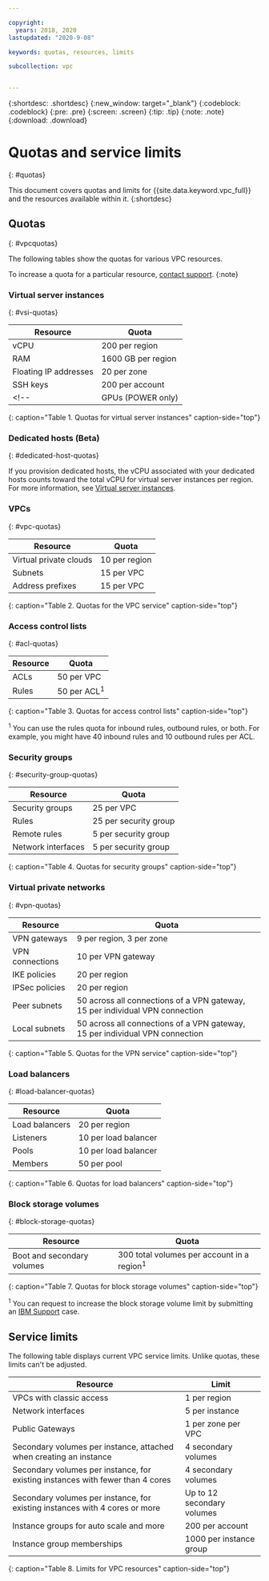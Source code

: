 ```yaml
---

copyright:
  years: 2018, 2020
lastupdated: "2020-9-08"

keywords: quotas, resources, limits

subcollection: vpc


---
```


{:shortdesc: .shortdesc}
{:new_window: target="_blank"}
{:codeblock: .codeblock}
{:pre: .pre}
{:screen: .screen}
{:tip: .tip}
{:note: .note}
{:download: .download}

# Quotas and service limits
{: #quotas}

This document covers quotas and limits for {{site.data.keyword.vpc_full}} and the resources available within it.
{:shortdesc}

## Quotas
{: #vpcquotas}

The following tables show the quotas for various VPC resources.

To increase a quota for a particular resource, [contact support](/docs/get-support?topic=get-support-getting-customer-support).
{:note}

### Virtual server instances
{: #vsi-quotas}

|   Resource     | Quota |
| ------- | ------ |
| vCPU |  200 per region  |   
| RAM | 1600 GB per region |   
| Floating IP addresses | 20 per zone |   
| SSH keys | 200 per account |   
<!--| GPUs (POWER only) | 16 per region |-->
{: caption="Table 1. Quotas for virtual server instances" caption-side="top"}

### Dedicated hosts (Beta)
{: #dedicated-host-quotas}

If you provision dedicated hosts, the vCPU associated with your dedicated hosts counts toward the total vCPU for virtual server instances per region. For more information, see [Virtual server instances](/docs/vpc?topic=vpc-quotas#vsi-quotas).

### VPCs
{: #vpc-quotas}

|   Resource     | Quota |
| ------- | ------ |
| Virtual private clouds | 10 per region|    
| Subnets | 15 per VPC |  
| Address prefixes | 15 per VPC |  
{: caption="Table 2. Quotas for the VPC service" caption-side="top"}

### Access control lists
{: #acl-quotas}

|Resource|Quota|
|--------|-----|
|ACLs|50 per VPC |   
|Rules|50 per ACL<sup>1</sup>|
{: caption="Table 3. Quotas for access control lists" caption-side="top"}

<sup>1</sup>
You can use the rules quota for inbound rules, outbound rules, or both. For example, you might have 40 inbound rules and 10 outbound rules per ACL.

### Security groups
{: #security-group-quotas}

|Resource|Quota|
|--------|-----|
|Security groups|25 per VPC|  
|Rules|25 per security group|   
|Remote rules|5 per security group|  
|Network interfaces|5 per security group|    
{: caption="Table 4. Quotas for security groups" caption-side="top"}

### Virtual private networks
{: #vpn-quotas}

|Resource|Quota|
|--------|-----|
| VPN gateways| 9 per region, 3 per zone |  
| VPN connections | 10 per VPN gateway |  
| IKE policies | 20 per region |  
| IPSec policies | 20 per region |  
| Peer subnets | 50 across all connections of a VPN gateway, 15 per individual VPN connection |  
| Local subnets | 50 across all connections of a VPN gateway, 15 per individual VPN connection |  
{: caption="Table 5. Quotas for the VPN service" caption-side="top"}

### Load balancers
{: #load-balancer-quotas}

|Resource|Quota|
|--------|-----|
| Load balancers | 20 per region |  
| Listeners | 10 per load balancer |  
| Pools | 10 per load balancer |  
| Members | 50 per pool |
{: caption="Table 6. Quotas for load balancers" caption-side="top"}

### Block storage volumes
{: #block-storage-quotas}

|Resource|Quota|
|--------|-----|
| Boot and secondary volumes | 300 total volumes per account in a region<sup>1</sup> |  
{: caption="Table 7. Quotas for block storage volumes" caption-side="top"}

<sup>1</sup> You can request to increase the block storage volume limit by submitting an [IBM Support](/docs/vpc?topic=vpc-getting-help) case.


## Service limits
The following table displays current VPC service limits. Unlike quotas, these limits can't be adjusted.

|Resource|Limit|
|--------|-----|
| VPCs with classic access | 1 per region|
| Network interfaces | 5 per instance |   
| Public Gateways | 1 per zone per VPC |
| Secondary volumes per instance, attached when creating an instance |  4 secondary volumes |
| Secondary volumes per instance, for existing instances with fewer than 4 cores | 4 secondary volumes |
| Secondary volumes per instance, for existing instances with 4 cores or more | Up to 12 secondary volumes |
| Instance groups for auto scale and more  | 200 per account|
| Instance group memberships  | 1000 per instance group|
{: caption="Table 8. Limits for VPC resources" caption-side="top"}
